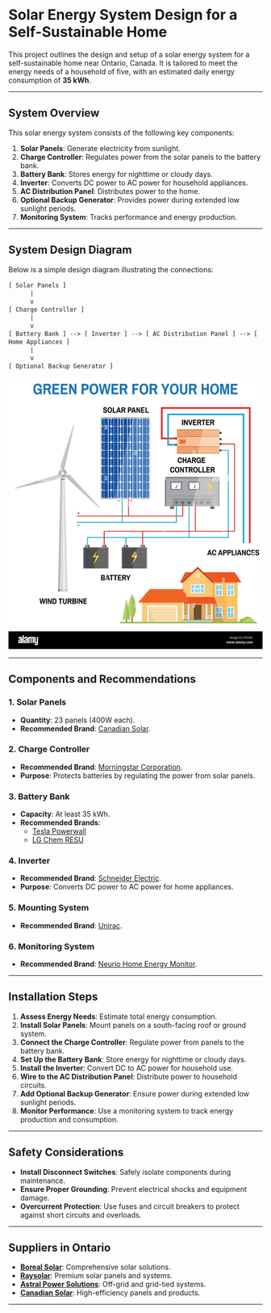 # Solar Energy System Design for a Self-Sustainable Home

This project outlines the design and setup of a solar energy system for a self-sustainable home near Ontario, Canada. It is tailored to meet the energy needs of a household of five, with an estimated daily energy consumption of **35 kWh**.

---

## System Overview

This solar energy system consists of the following key components:

1. **Solar Panels**: Generate electricity from sunlight.
2. **Charge Controller**: Regulates power from the solar panels to the battery bank.
3. **Battery Bank**: Stores energy for nighttime or cloudy days.
4. **Inverter**: Converts DC power to AC power for household appliances.
5. **AC Distribution Panel**: Distributes power to the home.
6. **Optional Backup Generator**: Provides power during extended low sunlight periods.
7. **Monitoring System**: Tracks performance and energy production.

---
## System Design Diagram

Below is a simple design diagram illustrating the connections:

```
[ Solar Panels ]
      |
      v
[ Charge Controller ]
      |
      v
[ Battery Bank ] --> [ Inverter ] --> [ AC Distribution Panel ] --> [ Home Appliances ]
      |
      v
[ Optional Backup Generator ]
```
<img src="https://github.com/kaifanzheng/Farm-Systems/blob/main/diagrams/solar-panel-and-wind-power-generation-system-for-home-renewable-energy-concept-simplified-diagram-of-an-off-grid-system-wind-turbine-solar-panel-P701RA.jpg" alt="drawing" width="600"/>

---
## Components and Recommendations

### 1. Solar Panels
- **Quantity**: 23 panels (400W each).
- **Recommended Brand**: [Canadian Solar](https://www.canadiansolar.com/).

### 2. Charge Controller
- **Recommended Brand**: [Morningstar Corporation](https://www.morningstarcorp.com/).
- **Purpose**: Protects batteries by regulating the power from solar panels.

### 3. Battery Bank
- **Capacity**: At least 35 kWh.
- **Recommended Brands**:
  - [Tesla Powerwall](https://www.tesla.com/powerwall)
  - [LG Chem RESU](https://www.lg.com/global/business/residential-energy-storage)

### 4. Inverter
- **Recommended Brand**: [Schneider Electric](https://www.se.com/ca/en/work/products/solar/).
- **Purpose**: Converts DC power to AC power for home appliances.

### 5. Mounting System
- **Recommended Brand**: [Unirac](https://unirac.com/).

### 6. Monitoring System
- **Recommended Brand**: [Neurio Home Energy Monitor](https://neur.io/).

---

## Installation Steps

1. **Assess Energy Needs**: Estimate total energy consumption.
2. **Install Solar Panels**: Mount panels on a south-facing roof or ground system.
3. **Connect the Charge Controller**: Regulate power from panels to the battery bank.
4. **Set Up the Battery Bank**: Store energy for nighttime or cloudy days.
5. **Install the Inverter**: Convert DC to AC power for household use.
6. **Wire to the AC Distribution Panel**: Distribute power to household circuits.
7. **Add Optional Backup Generator**: Ensure power during extended low sunlight periods.
8. **Monitor Performance**: Use a monitoring system to track energy production and consumption.

---

## Safety Considerations

- **Install Disconnect Switches**: Safely isolate components during maintenance.
- **Ensure Proper Grounding**: Prevent electrical shocks and equipment damage.
- **Overcurrent Protection**: Use fuses and circuit breakers to protect against short circuits and overloads.

---

## Suppliers in Ontario

- **[Boreal Solar](https://canbio.ca/solar-panel-distributors-ontario/)**: Comprehensive solar solutions.
- **[Raysolar](https://raysolar.ca/)**: Premium solar panels and systems.
- **[Astral Power Solutions](https://astralpowersolutions.ca/)**: Off-grid and grid-tied systems.
- **[Canadian Solar](https://www.canadiansolar.com/)**: High-efficiency panels and products.

---

